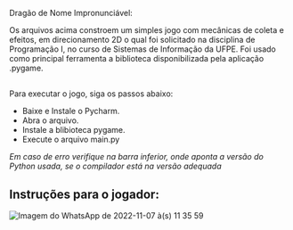 Dragão de Nome Impronunciável:

Os arquivos acima constroem um simples jogo com mecânicas de coleta e efeitos, em direcionamento 2D o qual foi solicitado na disciplina de Programação I, no curso de Sistemas de Informação da UFPE. Foi usado como principal ferramenta a biblioteca disponibilizada pela aplicação .pygame.

## 
Para executar o jogo, siga os passos abaixo:
- Baixe e Instale o Pycharm.
- Abra o arquivo.
- Instale a blibioteca pygame.
- Execute o arquivo main.py

*Em caso de erro verifique na barra inferior, onde aponta a versão do Python usada, se o compilador está na versão adequada*

## Instruções para o jogador:
![Imagem do WhatsApp de 2022-11-07 à(s) 11 35 59](https://user-images.githubusercontent.com/80436467/200395553-a750f47e-94fe-4b41-93c2-459e2a9462f7.jpg)
